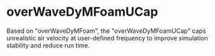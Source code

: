 # overWaveDyMFoamUCap
Based on "overWaveDyMFoam", the "overWaveDyMFoamUCap" caps unrealistic air velocity at user-defined frequency to improve simulation stability and reduce run time.
